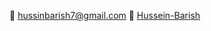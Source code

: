 📧 [hussinbarish7@gmail.com](mailto:hussinbarish7@gmail.com)
🔗 [Hussein-Barish](https://www.linkedin.com/in/hussein-barish-358b3829aسم-حسابك)
